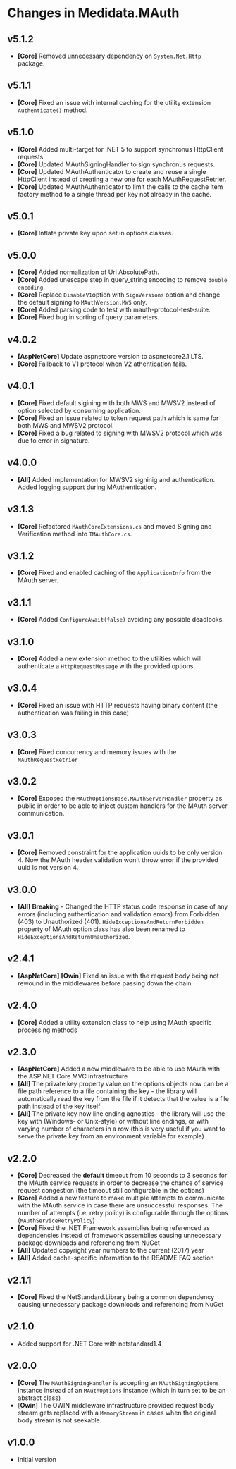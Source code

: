 # Changes in Medidata.MAuth

## v5.1.2
- **[Core]** Removed unnecessary dependency on `System.Net.Http` package.

## v5.1.1
- **[Core]** Fixed an issue with internal caching for the utility extension `Authenticate()` method.

## v5.1.0
- **[Core]** Added multi-target for .NET 5 to support synchronus HttpClient requests.
- **[Core]** Updated MAuthSigningHandler to sign synchronus requests.
- **[Core]** Updated MAuthAuthenticator to create and reuse a single HttpClient instead of creating a new one for each MAuthRequestRetrier.
- **[Core]** Updated MAuthAuthenticator to limit the calls to the cache item factory method to a single thread per key not already in the cache.

## v5.0.1
- **[Core]** Inflate private key upon set in options classes.

## v5.0.0
 - **[Core]** Added normalization of Uri AbsolutePath.
 - **[Core]** Added unescape step in query_string encoding to remove `double encoding`.
 - **[Core]** Replace `DisableV1`option with `SignVersions` option and change the default signing to `MAuthVersion.MWS` only.
 - **[Core]** Added parsing code to test with mauth-protocol-test-suite.
 - **[Core]** Fixed bug in sorting of query parameters.

## v4.0.2
- **[AspNetCore]** Update aspnetcore version to aspnetcore2.1 LTS.
- **[Core]** Fallback to V1 protocol when V2 athentication fails.

## v4.0.1
- **[Core]** Fixed default sigining with both MWS and MWSV2 instead of option selected by consuming application.
- **[Core]** Fixed an issue related to token request path which is same for both MWS and MWSV2 protocol.
- **[Core]** Fixed a bug related to signing with MWSV2 protocol which was due to error in signature.

## v4.0.0
- **[All]** Added implementation for MWSV2 signinig and authentication. Added logging support during MAuthentication.

## v3.1.3
- **[Core]** Refactored `MAuthCoreExtensions.cs` and moved Signing and Verification method into `IMAuthCore.cs`.

## v3.1.2
- **[Core]** Fixed and enabled caching of the `ApplicationInfo` from the MAuth server.

## v3.1.1
- **[Core]** Added `ConfigureAwait(false)` avoiding any possible deadlocks.

## v3.1.0
- **[Core]** Added a new extension method to the utilities which will authenticate a `HttpRequestMessage` with the
provided options.

## v3.0.4
- **[Core]** Fixed an issue with HTTP requests having binary content (the authentication was failing in this case)

## v3.0.3
- **[Core]** Fixed concurrency and memory issues with the `MAuthRequestRetrier`

## v3.0.2
- **[Core]** Exposed the `MAuthOptionsBase.MAuthServerHandler` property as public in order to be able to inject custom handlers for the MAuth server communication.

## v3.0.1
- **[Core]** Removed constraint for the application uuids to be only version 4. Now the MAuth header validation won't throw error if the provided uuid is not version 4.

## v3.0.0
- **[All]** **Breaking** - Changed the HTTP status code response in case of any errors (including authentication and validation errors) from Forbidden (403) to Unauthorized (401).
`HideExceptionsAndReturnForbidden` property of MAuth option class has also been renamed to `HideExceptionsAndReturnUnauthorized`.

## v2.4.1
- **[AspNetCore]** **[Owin]** Fixed an issue with the request body being not rewound in the middlewares before passing
down the chain

## v2.4.0
- **[Core]** Added a utility extension class to help using MAuth specific processing methods

## v2.3.0
- **[AspNetCore]** Added a new middleware to be able to use MAuth with the ASP.NET Core MVC
infrastructure
- **[All]** The private key property value on the options objects now can
be a file path reference to a file containing the key - the library will automatically read the key from the file if it
detects that the value is a file path instead of the key itself
- **[All]**  The private key now line ending agnostics - the library
will use the key with (Windows- or Unix-style) or without line endings, or with varying number of characters in a row
(this is very useful if you want to serve the private key from an environment variable for example)

## v2.2.0
- **[Core]** Decreased the **default** timeout from 10 seconds to 3 seconds for the MAuth service
requests in order to decrease the chance of service request congestion (the timeout still configurable in the options)
- **[Core]** Added a new feature to make multiple attempts to communicate with the MAuth service in case
there are unsuccessful responses. The number of attempts (i.e. retry policy) is configurable through the options
(`MAuthServiceRetryPolicy`)
- **[Core]** Fixed the .NET Framework assemblies being referenced as dependencies instead of
framework assemblies causing unnecessary package downloads and referencing from NuGet
- **[All]** Updated copyright year numbers to the current (2017) year
- **[All]** Added cache-specific information to the README FAQ section

## v2.1.1
- **[Core]** Fixed the NetStandard.Library being a common dependency causing unnecessary package
downloads and referencing from NuGet

## v2.1.0
- Added support for .NET Core with netstandard1.4

## v2.0.0
- **[Core]** The `MAuthSigningHandler` is accepting an `MAuthSigningOptions` instance instead of
an `MAuthOptions` instance (which in turn set to be an abstract class)
- [**Owin]** The OWIN middleware infrastructure provided request body stream gets replaced
with a `MemoryStream` in cases when the original body stream is not seekable.

## v1.0.0
- Initial version
